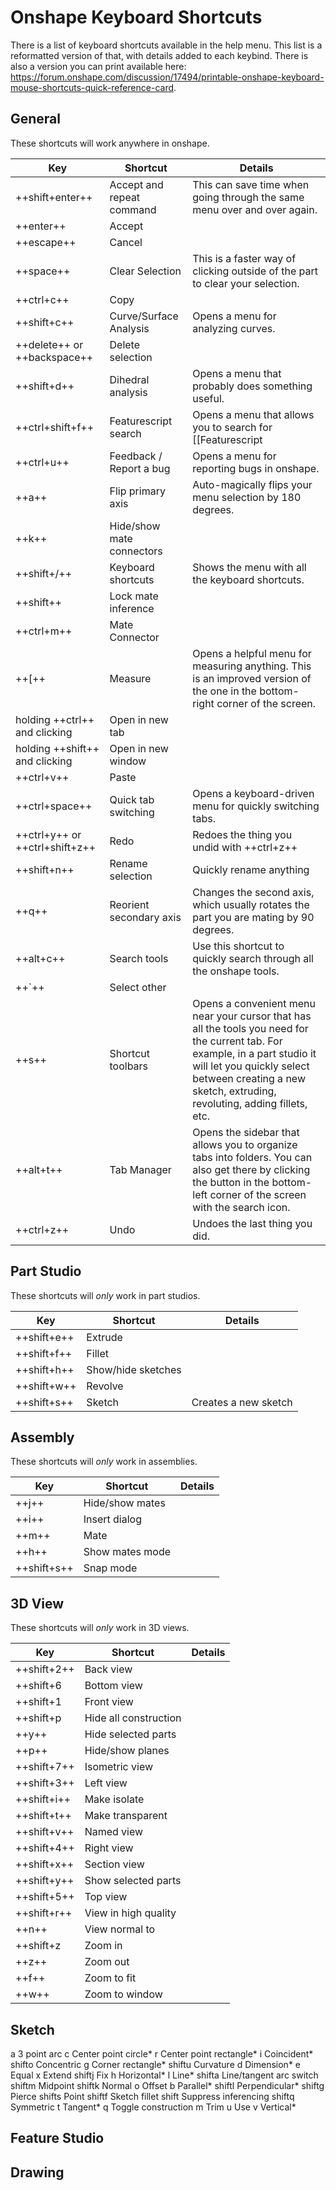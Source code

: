 # Onshape Keyboard Shortcuts

There is a list of keyboard shortcuts available in the help menu. This list is a reformatted version of that, with details added to each keybind. There is also a version you can print available here: <https://forum.onshape.com/discussion/17494/printable-onshape-keyboard-mouse-shortcuts-quick-reference-card>.

## General

These shortcuts will work anywhere in onshape.

| Key | Shortcut | Details |
| --- | -------- | ------- |
| ++shift+enter++ | Accept and repeat command | This can save time when going through the same menu over and over again. |
| ++enter++ | Accept |  |
| ++escape++ | Cancel |  |
| ++space++ | Clear Selection | This is a faster way of clicking outside of the part to clear your selection. |
| ++ctrl+c++ | Copy | |
| ++shift+c++ | Curve/Surface Analysis | Opens a menu for analyzing curves. |
| ++delete++ or ++backspace++ | Delete selection | |
| ++shift+d++ | Dihedral analysis | Opens a menu that probably does something useful. |
| ++ctrl+shift+f++ | Featurescript search | Opens a menu that allows you to search for [[Featurescript|Featurescripts]]. |
| ++ctrl+u++ | Feedback / Report a bug | Opens a menu for reporting bugs in onshape. |
| ++a++ | Flip primary axis | Auto-magically flips your menu selection by 180 degrees. |
| ++k++ | Hide/show mate connectors | |
| ++shift+/++ | Keyboard shortcuts  | Shows the menu with all the keyboard shortcuts. |
| ++shift++ | Lock mate inference | |
| ++ctrl+m++ | Mate Connector | |
| ++[++ | Measure | Opens a helpful menu for measuring anything. This is an improved version of the one in the bottom-right corner of the screen. |
| holding ++ctrl++ and clicking | Open in new tab | |
| holding ++shift++ and clicking | Open in new window | |
| ++ctrl+v++ | Paste | |
| ++ctrl+space++ | Quick tab switching | Opens a keyboard-driven menu for quickly switching tabs. |
| ++ctrl+y++ or ++ctrl+shift+z++ | Redo | Redoes the thing you undid with ++ctrl+z++ |
| ++shift+n++ | Rename selection | Quickly rename anything |
| ++q++ | Reorient secondary axis | Changes the second axis, which usually rotates the part you are mating by 90 degrees. |
| ++alt+c++ | Search tools | Use this shortcut to quickly search through all the onshape tools. |
| ++`++ | Select other | |
| ++s++ | Shortcut toolbars | Opens a convenient menu near your cursor that has all the tools you need for the current tab. For example, in a part studio it will let you quickly select between creating a new sketch, extruding, revoluting, adding fillets, etc. |
| ++alt+t++ | Tab Manager | Opens the sidebar that allows you to organize tabs into folders. You can also get there by clicking the button in the bottom-left corner of the screen with the search icon. |
| ++ctrl+z++ | Undo | Undoes the last thing you did. |


## Part Studio

These shortcuts will *only* work in part studios.

| Key | Shortcut | Details |
| --- | -------- | ------- |
| ++shift+e++ | Extrude | |
| ++shift+f++ | Fillet | |
| ++shift+h++ | Show/hide sketches | |
| ++shift+w++ | Revolve | |
| ++shift+s++ | Sketch | Creates a new sketch |

## Assembly

These shortcuts will *only* work in assemblies.

| Key | Shortcut | Details |
| --- | -------- | ------- |
| ++j++ | Hide/show mates | |
| ++i++ | Insert dialog | |
| ++m++ | Mate | |
| ++h++ | Show mates mode | |
| ++shift+s++ | Snap mode | |

## 3D View

These shortcuts will *only* work in 3D views.

| Key | Shortcut | Details |
| --- | -------- | ------- |
| ++shift+2++ | Back view | |
| ++shift+6 | Bottom view | |
| ++shift+1 | Front view | |
| ++shift+p | Hide all construction | |
| ++y++ | Hide selected parts | |
| ++p++ | Hide/show planes | |
| ++shift+7++ | Isometric view | |
| ++shift+3++ | Left view | |
| ++shift+i++ | Make isolate | |
| ++shift+t++ | Make transparent | |
| ++shift+v++ | Named view | |
| ++shift+4++ | Right view | |
| ++shift+x++ | Section view | |
| ++shift+y++ | Show selected parts | |
| ++shift+5++ | Top view | |
| ++shift+r++ | View in high quality | |
| ++n++ | View normal to | |
| ++shift+z | Zoom in | |
| ++z++ | Zoom out | |
| ++f++ | Zoom to fit | |
| ++w++ | Zoom to window | |

## Sketch


a
3 point arc
c
Center point circle*
r
Center point rectangle*
i
Coincident*
shifto
Concentric
g
Corner rectangle*
shiftu
Curvature
d
Dimension*
e
Equal
x
Extend
shiftj
Fix
h
Horizontal*
l
Line*
shifta
Line/tangent arc switch
shiftm
Midpoint
shiftk
Normal
o
Offset
b
Parallel*
shiftl
Perpendicular*
shiftg
Pierce
shifts
Point
shiftf
Sketch fillet
shift
Suppress inferencing
shiftq
Symmetric
t
Tangent*
q
Toggle construction
m
Trim
u
Use
v
Vertical*


## Feature Studio
## Drawing